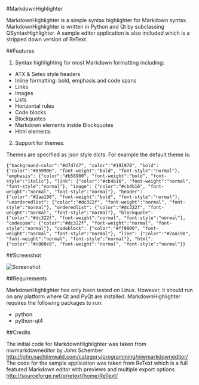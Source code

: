 #MarkdownHighlighter

MarkdownHighlighter is a simple syntax highlighter for Markdown syntax. MarkdownHighlighter is written in Python and Qt by subclassing QSyntaxHighlighter. A sample editor application is also included which is a stripped down version of ReText.

##Features

1. Syntax highlighting for most Markdown formatting including:

 * ATX & Setex style headers
 * Inline formatting: bold, emphasis and code spans
 * Links
 * Images
 * Lists
 * Horizontal rules
 * Code blocks
 * Blockquotes
 * Markdown elements inside Blockquotes
 * Html elements 

2. Support for themes:
 
Themes are specified as json style dicts. For example the default theme is:

    {"background-color":"#d7d7d7", "color":"#191970", "bold": {"color":"#859900", "font-weight":"bold", "font-style":"normal"}, "emphasis": {"color":"#b58900", "font-weight":"bold", "font-style":"italic"}, "link": {"color":"#cb4b16", "font-weight":"normal", "font-style":"normal"}, "image": {"color":"#cb4b16", "font-weight":"normal", "font-style":"normal"}, "header": {"color":"#2aa198", "font-weight":"bold", "font-style":"normal"}, "unorderedlist": {"color":"#dc322f", "font-weight":"normal", "font-style":"normal"}, "orderedlist": {"color":"#dc322f", "font-weight":"normal", "font-style":"normal"}, "blockquote": {"color":"#dc322f", "font-weight":"normal", "font-style":"normal"}, "codespan": {"color":"#dc322f", "font-weight":"normal", "font-style":"normal"}, "codeblock": {"color":"#ff9900", "font-weight":"normal", "font-style":"normal"}, "line": {"color":"#2aa198", "font-weight":"normal", "font-style":"normal"}, "html": {"color":"#c000c0", "font-weight":"normal", "font-style":"normal"}}

##Screenshot

![Screenshot](https://github.com/rupeshk/MarkdownHighlighter/screenshot.png)

##Requirements

MarkdownHighlighter has only been tested on Linux. However, it should run on any platform where Qt and PyQt are installed. MarkdownHighlighter requires the following packages to run:
* python
* python-qt4

##Credits

The initial code for MarkdownHighlighter was taken from niwmarkdowneditor by John Schember <http://john.nachtimwald.com/category/programming/niwmarkdowneditor/> 
The code for the sample application was taken from ReText which is a full featured Markdown editor with previews and multiple export options <http://sourceforge.net/p/retext/home/ReText/>